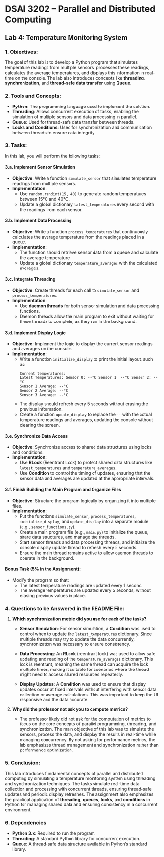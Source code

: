 

# DSAI 3202 – Parallel and Distributed Computing
## Lab 4: Temperature Monitoring System

### 1. Objectives:
The goal of this lab is to develop a Python program that simulates temperature readings from multiple sensors, processes these readings, calculates the average temperatures, and displays this information in real-time on the console. The lab also introduces concepts like **threading**, **synchronization**, and **thread-safe data transfer** using **Queue**.

### 2. Tools and Concepts:
- **Python**: The programming language used to implement the solution.
- **Threading**: Allows concurrent execution of tasks, enabling the simulation of multiple sensors and data processing in parallel.
- **Queue**: Used for thread-safe data transfer between threads.
- **Locks and Conditions**: Used for synchronization and communication between threads to ensure data integrity.

### 3. Tasks:
In this lab, you will perform the following tasks:

#### 3.a. Implement Sensor Simulation
- **Objective**: Write a function `simulate_sensor` that simulates temperature readings from multiple sensors.
- **Implementation**:
  - Use `random.randint(15, 40)` to generate random temperatures between 15°C and 40°C.
  - Update a global dictionary `latest_temperatures` every second with the readings from each sensor.

#### 3.b. Implement Data Processing
- **Objective**: Write a function `process_temperatures` that continuously calculates the average temperature from the readings placed in a queue.
- **Implementation**:
  - The function should retrieve sensor data from a queue and calculate the average temperature.
  - Update a global dictionary `temperature_averages` with the calculated averages.

#### 3.c. Integrate Threading
- **Objective**: Create threads for each call to `simulate_sensor` and `process_temperatures`.
- **Implementation**:
  - Use **daemon threads** for both sensor simulation and data processing functions.
  - Daemon threads allow the main program to exit without waiting for these threads to complete, as they run in the background.
  
#### 3.d. Implement Display Logic
- **Objective**: Implement the logic to display the current sensor readings and averages on the console.
- **Implementation**:
  - Write a function `initialize_display` to print the initial layout, such as:
    ```
    Current temperatures:
    Latest Temperatures: Sensor 0: --°C Sensor 1: --°C Sensor 2: --°C
    Sensor 1 Average: --°C
    Sensor 2 Average: --°C
    Sensor 3 Average: --°C
    ```
  - The display should refresh every 5 seconds without erasing the previous information. 
  - Create a function `update_display` to replace the `--` with the actual temperature readings and averages, updating the console without clearing the screen.

#### 3.e. Synchronize Data Access
- **Objective**: Synchronize access to shared data structures using locks and conditions.
- **Implementation**:
  - Use **RLock** (Reentrant Lock) to protect shared data structures like `latest_temperatures` and `temperature_averages`.
  - Use **Condition** to control the timing of updates, ensuring that the sensor data and averages are updated at the appropriate intervals.

#### 3.f. Finish Building the Main Program and Organize Files
- **Objective**: Structure the program logically by organizing it into multiple files.
- **Implementation**:
  - Put the functions `simulate_sensor`, `process_temperatures`, `initialize_display`, and `update_display` into a separate module (e.g., `sensor_functions.py`).
  - Create a main program file (e.g., `main.py`) to initialize the queue, share data structures, and manage the threads.
  - Start sensor threads and data processing threads, and initialize the console display update thread to refresh every 5 seconds.
  - Ensure the main thread remains active to allow daemon threads to operate in the background.

#### Bonus Task (5% in the Assignment):
- Modify the program so that:
  - The latest temperature readings are updated every 1 second.
  - The average temperatures are updated every 5 seconds, without erasing previous values in place.

### 4. Questions to be Answered in the README File:

1) **Which synchronization metric did you use for each of the tasks?**

   - **Sensor Simulation**: For sensor simulation, a **Condition** was used to control when to update the `latest_temperatures` dictionary. Since multiple threads may try to update the data concurrently, synchronization was necessary to ensure consistency.
   
   - **Data Processing**: An **RLock** (reentrant lock) was used to allow safe updating and reading of the `temperature_averages` dictionary. This lock is reentrant, meaning the same thread can acquire the lock multiple times, making it suitable for scenarios where the thread might need to access shared resources repeatedly.

   - **Display Updates**: A **Condition** was used to ensure that display updates occur at fixed intervals without interfering with sensor data collection or average calculations. This was important to keep the UI responsive and the data accurate.

2) **Why did the professor not ask you to compute metrics?**

   - The professor likely did not ask for the computation of metrics to focus on the core concepts of parallel programming, threading, and synchronization. The main objective of this lab was to simulate the sensors, process the data, and display the results in real-time while managing concurrency. By not asking for performance metrics, the lab emphasizes thread management and synchronization rather than performance optimization.

### 5. Conclusion:
This lab introduces fundamental concepts of parallel and distributed computing by simulating a temperature monitoring system using threading and synchronization techniques. The tasks simulate real-time data collection and processing with concurrent threads, ensuring thread-safe updates and periodic display refreshes. The assignment also emphasizes the practical application of **threading**, **queues**, **locks**, and **conditions** in Python for managing shared data and ensuring consistency in a concurrent environment.

### 6. Dependencies:
- **Python 3.x**: Required to run the program.
- **Threading**: A standard Python library for concurrent execution.
- **Queue**: A thread-safe data structure available in Python’s standard library.
  

